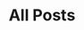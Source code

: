 ---
layout: post-index
title: All Posts
excerpt: "A List of Posts"
image:
  feature: sample-image-4.jpg
  credit: WeGraphics
  creditlink: http://wegraphics.net/downloads/free-ultimate-blurred-background-pack/
---